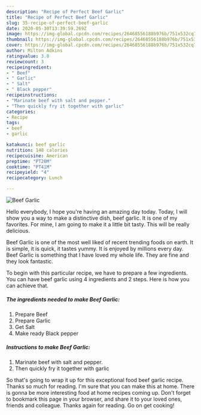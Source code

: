 ```yaml
---
description: "Recipe of Perfect Beef Garlic"
title: "Recipe of Perfect Beef Garlic"
slug: 35-recipe-of-perfect-beef-garlic
date: 2020-05-30T13:39:59.269Z
image: https://img-global.cpcdn.com/recipes/26468556188b976b/751x532cq70/beef-garlic-recipe-main-photo.jpg
thumbnail: https://img-global.cpcdn.com/recipes/26468556188b976b/751x532cq70/beef-garlic-recipe-main-photo.jpg
cover: https://img-global.cpcdn.com/recipes/26468556188b976b/751x532cq70/beef-garlic-recipe-main-photo.jpg
author: Milton Adkins
ratingvalue: 3.8
reviewcount: 3
recipeingredient:
- " Beef"
- " Garlic"
- " Salt"
- " Black pepper"
recipeinstructions:
- "Marinate beef with salt and pepper."
- "Then quickly fry it together with garlic"
categories:
- Recipe
tags:
- beef
- garlic

katakunci: beef garlic 
nutrition: 148 calories
recipecuisine: American
preptime: "PT20M"
cooktime: "PT41M"
recipeyield: "4"
recipecategory: Lunch

---
```



![Beef Garlic](https://img-global.cpcdn.com/recipes/26468556188b976b/751x532cq70/beef-garlic-recipe-main-photo.jpg)

Hello everybody, I hope you're having an amazing day today. Today, I will show you a way to make a distinctive dish, beef garlic. It is one of my favorites. For mine, I am going to make it a little bit tasty. This will be really delicious.

Beef Garlic is one of the most well liked of recent trending foods on earth. It is simple, it is quick, it tastes yummy. It is enjoyed by millions every day. Beef Garlic is something that I have loved my whole life. They are fine and they look fantastic.




To begin with this particular recipe, we have to prepare a few ingredients. You can have beef garlic using 4 ingredients and 2 steps. Here is how you can achieve that.

<!--inarticleads1-->

##### The ingredients needed to make Beef Garlic:

1. Prepare  Beef
1. Prepare  Garlic
1. Get  Salt
1. Make ready  Black pepper




<!--inarticleads2-->

##### Instructions to make Beef Garlic:

1. Marinate beef with salt and pepper.
1. Then quickly fry it together with garlic




So that's going to wrap it up for this exceptional food beef garlic recipe. Thanks so much for reading. I'm sure that you can make this at home. There is gonna be more interesting food at home recipes coming up. Don't forget to bookmark this page in your browser, and share it to your loved ones, friends and colleague. Thanks again for reading. Go on get cooking!
